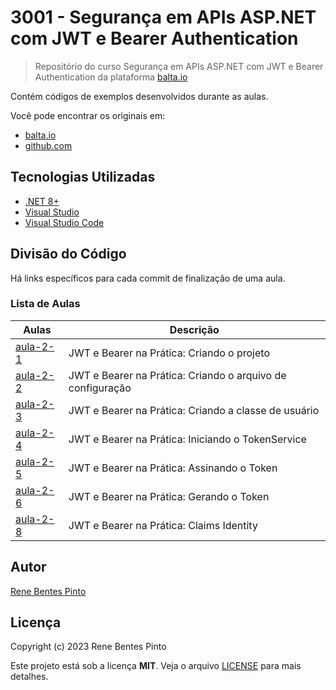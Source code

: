 # 3001 - Segurança em APIs ASP.NET com JWT e Bearer Authentication

> Repositório do curso Segurança em APIs ASP.NET com JWT e Bearer Authentication da plataforma [balta.io](https://balta.io)

Contém códigos de exemplos desenvolvidos durante as aulas.

Você pode encontrar os originais em:

- [balta.io](https://balta.io/cursos/seguranca-apis-aspnet-jwt-bearer)
- [github.com](https://github.com/balta-io/3001)

## Tecnologias Utilizadas

- [.NET 8+](https://dot.net/)
- [Visual Studio](https://visualstudio.com/)
- [Visual Studio Code](https://code.visualstudio.com/)

## Divisão do Código

Há links específicos para cada commit de finalização de uma aula.

### Lista de Aulas

| Aulas                            | Descrição                                                  |
| -------------------------------- | ---------------------------------------------------------- |
| [aula-2-1](../../commit/d5ccce9) | JWT e Bearer na Prática: Criando o projeto                 |
| [aula-2-2](../../commit/e784cdf) | JWT e Bearer na Prática: Criando o arquivo de configuração |
| [aula-2-3](../../commit/a01f4da) | JWT e Bearer na Prática: Criando a classe de usuário       |
| [aula-2-4](../../commit/70dcd81) | JWT e Bearer na Prática: Iniciando o TokenService          |
| [aula-2-5](../../commit/70dcd81) | JWT e Bearer na Prática: Assinando o Token                 |
| [aula-2-6](../../commit/70dcd81) | JWT e Bearer na Prática: Gerando o Token                   |
| [aula-2-8](../../commit/631e2b5) | JWT e Bearer na Prática: Claims Identity                   |

## Autor

[Rene Bentes Pinto](http://github.com/renebentes)

## Licença

Copyright (c) 2023 Rene Bentes Pinto

Este projeto está sob a licença **MIT**. Veja o arquivo [LICENSE](LICENSE) para mais detalhes.
